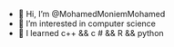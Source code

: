 - 👋 Hi, I’m @MohamedMoniemMohamed
- 👀 I’m interested in computer science
- 🌱 I learned c++ && c # && R && python
